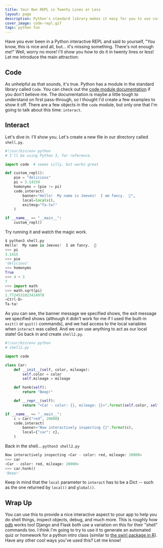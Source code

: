 ```yaml
---
title: Your Own REPL in Twenty Lines or Less
layout: page
description: Python's standard library makes it easy for you to use custom REPL's
cover_image: code-repl.gif
tags: python fun
---
```


Have you ever been in a Python interactive REPL and said to yourself, "You know, this is nice and all, but... it's missing something.  There's not enough *me*!"  Well, worry no more!  I'll show you how to do it in twenty lines or less!  Let me introduce the main attraction:

## Code

As unhelpful as that sounds, it's true.  Python has a module in the standard library called `Code`.  You can check out the [code module documentation](https://docs.python.org/3/library/code.html) if you don't believe me.  The documentation is maybe a little tough to understand on first pass-through, so I thought I'd create a few examples to show it off.  There are a few objects in the `code` module, but only one that I'm going to talk about this time: `interact`.

## Interact

Let's dive in.  I'll show you.  Let's create a new file in our directory called `shell.py`.

```python
#!/usr/bin/env python
# I'll be using Python 3, for reference.

import code  # seems silly, but works great

def custom_repl():
    pie = "delicious"
    pi = 3.14159
    homonyms = (pie != pi)
    code.interact(
        banner="Hello!  My name is Jeeves!  I am fancy.  🎩",
        local=locals(),
        exitmsg="Ta-ta!"
    )

if __name__ == "__main__":
    custom_repl()
``` 

Try running it and watch the magic work.

```python
$ python3 shell.py
Hello!  My name is Jeeves!  I am fancy.  🎩
>>> pi
3.1415
>>> pie
'delicious'
>>> homonyms
True
>>> 4 + 3
7
>>> import math
>>> math.sqrt(pi)
1.7724531023414978
<Ctrl-D>
Ta-ta!
```

As you can see, the banner message we specified shows, the exit message we specified shows (although it didn't work for me if I used the built-in `exit()` or `quit()` commands), and we had access to the local variables when `interact` was called.  And we can use anything to act as our local state!  Go back in and create `shell2.py`.

```python
#!/usr/bin/env python
# shell2.py

import code

class Car:
    def __init__(self, color, mileage):
        self.color = color
        self.mileage = mileage

    def honk(self):
        return "Beep!"

    def __repr__(self):
        return "<Car - color: {}, mileage: {}>".format(self.color, self.mileage)

if __name__ == "__main__":
    c = Car("red", 20000)
    code.interact(
        banner="Now interactively inspecting {}".format(c),
        local={"car": c},
    )
```
Back in the shell... `python3 shell2.py`

```python
Now interactively inspecting <Car - color: red, mileage: 20000>
>>> car
<Car - color: red, mileage: 20000>
>>> car.honk()
'Beep!'
```

Keep in mind that the `local` parameter to `interact` has to be a Dict -- such as the one returned by `local()` and `global()`.

## Wrap Up

You can use this to provide a nice interactive aspect to your app to help you do shell things, inspect objects, debug, and much more.  This is roughly how [pdb](https://docs.python.org/3/library/pdb.html) works too!  Django and Flask both use a variation on this for their "shell" commands too.  I think I'm going to try to use it to generate an automated quiz or homework for a python intro class (similar to [the swirl package in R](https://www.youtube.com/watch?v=McoHQIxJd-o)).  Have any other cool ways you've used this?  Let me know!